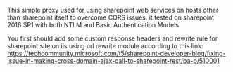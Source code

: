 This simple proxy used for using sharepoint web services on hosts other than sharepoint itself to overcome CORS issues. it tested on sharepoint 2016 SP1 with both NTLM and Basic Authentication Models

You first should add some custom response headers and rewrite rule for sharepoint site on iis using url rewrite module according to this link:
https://techcommunity.microsoft.com/t5/sharepoint-developer-blog/fixing-issue-in-making-cross-domain-ajax-call-to-sharepoint-rest/ba-p/510001
